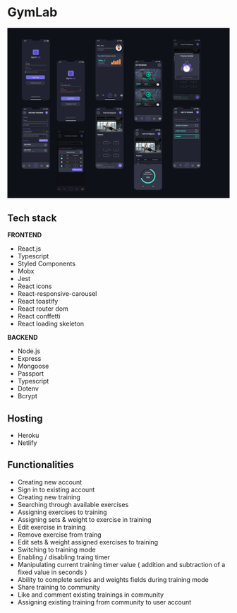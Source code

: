 # GymLab


![](src/assets/img/app-preview.png)

## Tech stack

**FRONTEND**
- React.js
- Typescript
- Styled Components
- Mobx
- Jest
- React icons
- React-responsive-carousel
- React toastify
- React router dom
- React conffetti
- React loading skeleton

**BACKEND**
- Node.js
- Express
- Mongoose
- Passport
- Typescript
- Dotenv
- Bcrypt

## Hosting

- Heroku
- Netlify

## Functionalities

- Creating new account
- Sign in to existing account
- Creating new training
- Searching through available exercises
- Assigning exercises to training
- Assigning sets & weight to exercise in training
- Edit exercise in training
- Remove exercise from traing
- Edit sets & weight assigned exercises to training
- Switching to training mode
- Enabling / disabling traing timer
- Manipulating current training timer value ( addition and subtraction of a fixed value in seconds )
- Ability to complete series and weights fields during training mode  
- Share training to community
- Like and comment existing trainings in community
- Assigning existing training from community to user account
